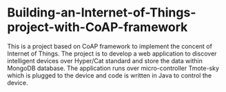 # Building-an-Internet-of-Things-project-with-CoAP-framework

This is a project based on CoAP framework to implement the concent of Internet of Things.
The project is to develop a web application to discover intelligent devices over Hyper/Cat standard and store the data within MongoDB database.
The application runs over micro-controller Tmote-sky which is plugged to the device and code is written in Java to control the device.
